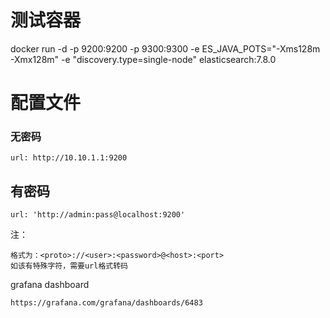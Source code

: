 # 测试容器

docker run -d -p 9200:9200 -p 9300:9300 -e ES_JAVA_POTS="-Xms128m -Xmx128m" -e "discovery.type=single-node" elasticsearch:7.8.0

# 配置文件

### 无密码
```
url: http://10.10.1.1:9200
```

## 有密码
```
url: 'http://admin:pass@localhost:9200'
```

注：
```
格式为：<proto>://<user>:<password>@<host>:<port>
如该有特殊字符，需要url格式转码
```

grafana dashboard
```
https://grafana.com/grafana/dashboards/6483
```
